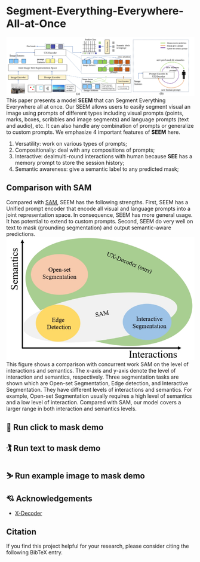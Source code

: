 # Segment-Everything-Everywhere-All-at-Once
![SEEM design](assets/model.jpg?raw=true)
This paper presents a model **SEEM** that can Segment Everything Everywhere all at once. Our SEEM allows users to easily segment visual an image using prompts of different types including visual prompts (points, marks, boxes, scribbles and image segments) and language prompts (text and audio), etc. It can also handle any combination of prompts or generalize to custom prompts. 
We emphasize $4$ important features of **SEEM** here.
1. Versatility: work on various types of prompts;
2. Compositionaliy: deal with any compositions of prompts;
3. Interactive: dealmulti-round interactions with human because **SEE** has a memory prompt to store the session history;
4. Semantic awareness: give a semantic label to any predicted mask;

## Comparison with SAM
Compared with [SAM](https://arxiv.org/abs/2304.02643), SEEM has the following strengths. First, SEEM has a Unified prompt encoder that encode all visual and language prompts into a joint representation space. In consequence, SEEM has more general usage. It has potential to extend to custom prompts. Second, SEEM do very well on text to mask (grounding segmentation) and output semantic-aware predictions.
![SEEM design](assets/compare_with_sam.jpg?raw=true)
This figure shows a comparison with concurrent work SAM on the level of interactions and semantics. The x-axis and y-axis denote the level of interaction and semantics, respectively. Three segmentation tasks are shown which are Open-set Segmentation, Edge detection, and Interactive Segmentation. They have different levels of interactions and semantics. For example, Open-set Segmentation usually requires a high level of semantics and a low level of interaction. Compared with SAM, our model covers a larger range in both interaction and semantics levels.
## :robot: Run click to mask demo
<!-- should show an example image here -->
## :golfing: Run text to mask demo
<!-- should show an example image here -->
## :skier: Run example image to mask demo
<!-- should show an example image here -->
## :cupid: Acknowledgements
- [X-Decoder](https://github.com/microsoft/X-Decoder)

## Citation
If you find this project helpful for your research, please consider citing the following BibTeX entry.
```BibTex

```